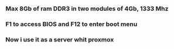 ### Max 8Gb of ram DDR3 in two modules of 4Gb, 1333 Mhz
### F1 to access BIOS and F12 to enter boot menu
### Now i use it as a server whit proxmox
